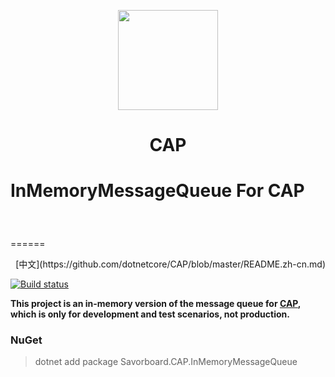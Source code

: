 <p align="center">
  <img height="160" src="https://raw.githubusercontent.com/dotnetcore/CAP/master/docs/content/img/logo.svg?sanitize=true">
  <h1 align="center">CAP</h1> 
</p>

# InMemoryMessageQueue For CAP  　　　　　　　　　　　　　　
======
<p align="right">
  [中文](https://github.com/dotnetcore/CAP/blob/master/README.zh-cn.md)
</p>

[![Build status](https://ci.appveyor.com/api/projects/status/txg29kmg0o6u4c2j?svg=true)](https://ci.appveyor.com/project/yuleyule66/savorboard-cap-inmemorymessagequeue)



**This project is an in-memory version of the message queue for [CAP](https://github.com/dotnetcore/CAP), which is only for development and test scenarios, not production.**

### NuGet

> dotnet add package Savorboard.CAP.InMemoryMessageQueue
